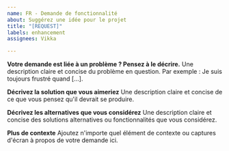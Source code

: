 ```yaml
---
name: FR - Demande de fonctionnalité
about: Suggérez une idée pour le projet
title: "[REQUEST]"
labels: enhancement
assignees: Vikka

---
```


**Votre demande est liée à un problème ? Pensez à le décrire.**
Une description claire et concise du problème en question. Par exemple : Je suis toujours frustré quand [...].

**Décrivez la solution que vous aimeriez**
Une description claire et concise de ce que vous pensez qu'il devrait se produire.

**Décrivez les alternatives que vous considérez**
Une description claire et concise des solutions alternatives ou fonctionnalités que vous considérez.

**Plus de contexte**
Ajoutez n'importe quel élément de contexte ou captures d'écran à propos de votre demande ici.
